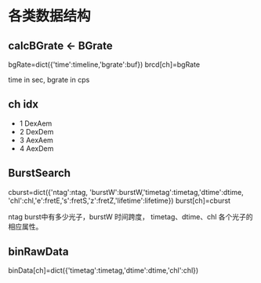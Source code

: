 # 各类数据结构

## calcBGrate <- BGrate

  bgRate=dict({'time':timeline,'bgrate':buf})
  brcd[ch]=bgRate

time in sec, bgrate in cps

## ch idx
  * 1 DexAem
  * 2 DexDem
  * 3 AexAem
  * 4 AexDem

## BurstSearch

  cburst=dict({'ntag':ntag, 'burstW':burstW,'timetag':timetag,'dtime':dtime,\
                    'chl':chl,'e':fretE,'s':fretS,'z':fretZ,'lifetime':lifetime})
  burst[ch]=cburst

ntag burst中有多少光子，burstW 时间跨度，
timetag、dtime、chl 各个光子的相应属性。

## binRawData
  binData[ch]=dict({'timetag':timetag,'dtime':dtime,'chl':chl})